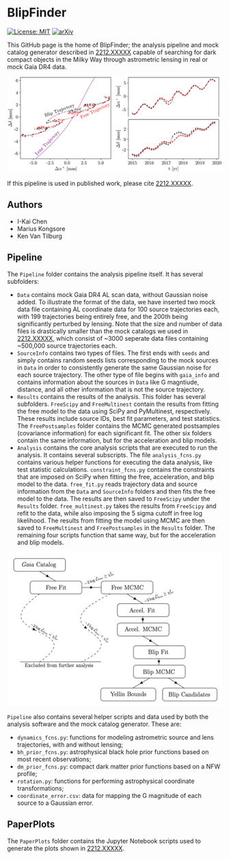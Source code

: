 # BlipFinder
[![License: MIT](https://img.shields.io/badge/License-MIT-yellow.svg)](https://opensource.org/licenses/MIT)
[![arXiv](https://img.shields.io/badge/arXiv-2212.XXXXX%20-green.svg)](https://arxiv.org/abs/2212.XXXXX)

This GitHub page is the home of BlipFinder; the analysis pipeline and mock catalog generator described in [2212.XXXXX](https://arxiv.org/abs/2212.XXXXX) capable of searching for dark compact objects in the Milky Way through astrometric lensing in real or mock Gaia DR4 data.

![RingFlux](/PaperPlots/source_dynamics_plot.png "An example of astrometric lensing. A gravitional lens (purple) approaches a source freely propagating across the sky (red). If the lens is in the foreground relative to the faraway observer, the lens will deflect the apparent path of the star (black).")

If this pipeline is used in published work, please cite [2212.XXXXX](https://arxiv.org/abs/2212.XXXXX).

## Authors

- I-Kai Chen
- Marius Kongsore
- Ken Van Tilburg

## Pipeline

The `Pipeline` folder contains the analysis pipeline itself. It has several subfolders:
- `Data` contains mock Gaia DR4 AL scan data, without Gaussian noise added. To illustrate the format of the data, we have inserted two mock data file containing AL coordinate data for 100 source trajectories each, with 199 trajectories being entirely free, and the 200th being significantly perturbed by lensing. Note that the size and number of data files is drastically smaller than the mock catalogs we used in [2212.XXXXX](https://arxiv.org/abs/2212.XXXXX), which consist of ~3000 seperate data files containing ~500,000 source trajectories each.
- `SourceInfo` contains two types of files. The first ends with `seeds` and simply contains random seeds lists corresponding to the mock sources in `Data` in order to consistently generate the same Gaussian noise for each source trajectory. The other type of file begins with `gaia_info` and contains information about the sources in `Data` like G magntiude, distance, and all other information that is not the source trajectory.
- `Results` contains the results of the analysis. This folder has several subfolders. `FreeScipy` and `FreeMultinest` contain the results from fitting the free model to the data using SciPy and PyMultinest, respectively. These results include source IDs, best fit parameters, and test statistics. The `FreePostsamples` folder contains the MCMC generated postsamples (covariance information) for each significant fit. The other six folders contain the same information, but for the acceleration and blip models.
- `Analysis` contains the core analysis scripts that are executed to run the analysis. It contains several subscripts. The file `analysis_fcns.py` contains various helper functions for executing the data analysis, like test statistic calculations. `constraint_fcns.py` contains the constraints that are imposed on SciPy when fitting the free, acceleration, and blip model to the data. `free_fit.py` reads trajectory data and source information from the `Data` and `SourceInfo` folders and then fits the free model to the data. The results are then saved to `FreeScipy` under the `Results` folder. `free_multinest.py` takes the results from `FreeScipy` and refit to the data, while also imposing the 5 sigma cutoff in free log likelihood. The results from fitting the model using MCMC are then saved to `FreeMultinest` and `FreePostsamples` in the `Results` folder. The remaining four scripts function that same way, but for the acceleration and blip models.

![RingFlux](/PaperPlots/pipeline.png "A flowchart depiction of the analysis pipeline.")


`Pipeline` also contains several helper scripts and data used by both the analysis software and the mock catalog generator. These are:
- `dynamics_fcns.py`: functions for modeling astrometric source and lens trajectories, with and without lensing;
- `bh_prior_fcns.py`: astrophysical black hole prior functions based on most recent observations;
- `dm_prior_fcns.py`: compact dark matter prior functions based on a NFW profile;
- `rotation.py`: functions for performing astrophysical coordinate transformations;
- `coordinate_error.csv`: data for mapping the G magnitude of each source to a Gaussian error.

## PaperPlots

The `PaperPlots` folder contains the Jupyter Notebook scripts used to generate the plots shown in [2212.XXXXX](https://arxiv.org/abs/2212.XXXXX).
